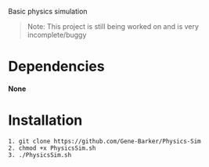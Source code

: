 Basic physics simulation

> Note: This project is still being worked on and is very incomplete/buggy

# Dependencies
#### None

# Installation
```text
1. git clone https://github.com/Gene-Barker/Physics-Sim
2. chmod +x PhysicsSim.sh
3. ./PhysicsSim.sh
```
